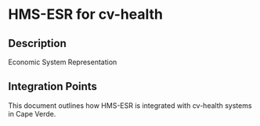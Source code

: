 # HMS-ESR for cv-health

## Description

Economic System Representation

## Integration Points

This document outlines how HMS-ESR is integrated with cv-health systems in Cape Verde.
